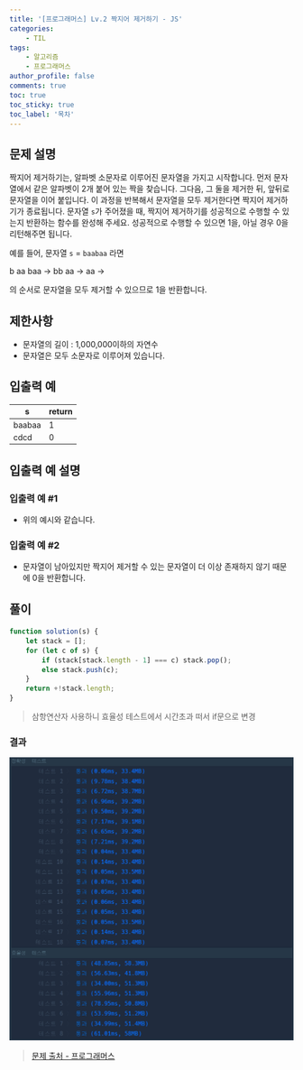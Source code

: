 ```yaml
---
title: '[프로그래머스] Lv.2 짝지어 제거하기 - JS'
categories:
    - TIL
tags:
    - 알고리즘
    - 프로그래머스
author_profile: false
comments: true
toc: true
toc_sticky: true
toc_label: '목차'
---
```


## 문제 설명

짝지어 제거하기는, 알파벳 소문자로 이루어진 문자열을 가지고 시작합니다. 먼저 문자열에서 같은 알파벳이 2개 붙어 있는 짝을 찾습니다. 그다음, 그 둘을 제거한 뒤, 앞뒤로 문자열을 이어 붙입니다. 이 과정을 반복해서 문자열을 모두 제거한다면 짝지어 제거하기가 종료됩니다. 문자열 `s`가 주어졌을 때, 짝지어 제거하기를 성공적으로 수행할 수 있는지 반환하는 함수를 완성해 주세요. 성공적으로 수행할 수 있으면 1을, 아닐 경우 0을 리턴해주면 됩니다.

예를 들어, 문자열 `s` = `baabaa` 라면

b aa baa → bb aa → aa →

의 순서로 문자열을 모두 제거할 수 있으므로 1을 반환합니다.

## 제한사항

-   문자열의 길이 : 1,000,000이하의 자연수
-   문자열은 모두 소문자로 이루어져 있습니다.

## 입출력 예

| s      | return |
| ------ | ------ |
| baabaa | 1      |
| cdcd   | 0      |

## 입출력 예 설명

### 입출력 예 #1

-   위의 예시와 같습니다.

### 입출력 예 #2

-   문자열이 남아있지만 짝지어 제거할 수 있는 문자열이 더 이상 존재하지 않기 때문에 0을 반환합니다.

## 풀이

```javascript
function solution(s) {
    let stack = [];
    for (let c of s) {
        if (stack[stack.length - 1] === c) stack.pop();
        else stack.push(c);
    }
    return +!stack.length;
}
```

> 삼항연산자 사용하니 효율성 테스트에서 시간초과 떠서 if문으로 변경

### 결과

![result1](/assets/images/2023/10/04/algorithm-86-result1.png)

> [문제 출처 - 프로그래머스](https://school.programmers.co.kr/learn/courses/30/lessons/12973)
